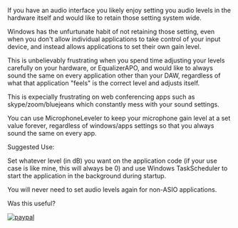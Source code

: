 If you have an audio interface you likely enjoy setting you audio levels in the hardware itself and would like to retain those setting system wide.

Windows has the unfurtunate habit of not retaining those setting, even when you don't allow individual applications to take control of your input device, and instead allows applications to set their own gain level.

This is unbelievably frustrating when you spend time adjusting your levels carefully on your hardware, or EqualizerAPO, and would like to always sound the same on every application other than your DAW, regardless of what that application "feels" is the correct level and adjusts itself.

This is expecially frustrating on web conferencing apps such as skype/zoom/bluejeans which constantly mess with your sound settings.


You can use MicrophoneLeveler to keep your microphone gain level at a set value forever, regardless of windows/apps settings so that you always sound the same on every app.


Suggested Use:

Set whatever level (in dB) you want on the application code (if your use case is like mine, this will always be 0) and use Windows TaskScheduler to start the application in the background during startup.


You will never need to set audio levels again for non-ASIO applications.


Was this useful? 

[![paypal](https://www.paypalobjects.com/en_US/i/btn/btn_donateCC_LG.gif)](https://www.paypal.com/cgi-bin/webscr?cmd=_s-xclick&hosted_button_id=YPFFEYR92DXHL)
